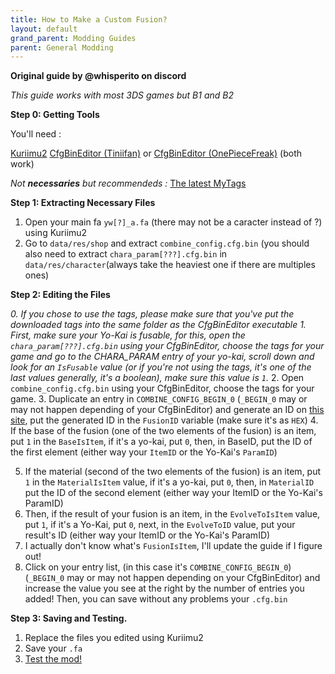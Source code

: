 ```yaml
---
title: How to Make a Custom Fusion?
layout: default
grand_parent: Modding Guides
parent: General Modding
---
```

**Original guide by @whisperito on discord**

*This guide works with most 3DS games but B1 and B2*

__**Step 0: Getting Tools**__

You'll need :

[Kuriimu2](https://github.com/FanTranslatorsInternational/Kuriimu2/releases/latest)
[CfgBinEditor (Tiniifan)](https://github.com/Tiniifan/CfgBinEditor/releases/latest) 
or 
[CfgBinEditor (OnePieceFreak)](https://github.com/OnePieceFreak3/CfgBinEditor/releases/latest)
(both work)

*Not __necessaries__ but recommendeds :* [The latest MyTags](https://discord.com/channels/1053460697754898432/1207616278051946516)

__**Step 1: Extracting Necessary Files**__

1. Open your main fa `yw[?]_a.fa` (there may not be a caracter instead of ?) using Kuriimu2
2. Go to `data/res/shop` and extract `combine_config.cfg.bin` (you should also need to extract `chara_param[???].cfg.bin` in `data/res/character`(always take the heaviest one if there are multiples ones)

__**Step 2: Editing the Files**__

*0. If you chose to use the tags, please make sure that you've put the downloaded tags into the same folder as the CfgBinEditor executable*
*1. First, make sure your Yo-Kai is fusable, for this, open the `chara_param[???].cfg.bin` using your CfgBinEditor, choose the tags for your game and go to the CHARA_PARAM entry of your yo-kai, scroll down and look for an `IsFusable` value (or if you're not using the tags, it's one of the last values generally, it's a boolean), make sure this value is `1`.*
2. Open `combine_config.cfg.bin` using your CfgBinEditor, choose the tags for your game.
3. Duplicate an entry in `COMBINE_CONFIG_BEGIN_0` (`_BEGIN_0` may or may not happen depending of your CfgBinEditor) and generate an ID on [this site](https://emn178.github.io/online-tools/crc32.html), put the generated ID in the `FusionID` variable (make sure it's as `HEX`)
4. If the base of the fusion (one of the two elements of the fusion) is an item, put `1` in the `BaseIsItem`, if it's a yo-kai, put `0`, then, in BaseID, put the ID of the first element (either way your `ItemID` or the Yo-Kai's `ParamID`)

5. If the material (second of the two elements of the fusion) is an item, put `1` in the `MaterialIsItem` value, if it's a yo-kai, put `0`, then, in `MaterialID` put the ID of the second element (either way your ItemID or the Yo-Kai's ParamID)
6. Then, if the result of your fusion is an item, in the `EvolveToIsItem` value, put `1`, if it's a Yo-Kai, put `0`, next, in the `EvolveToID` value, put your result's ID (either way your ItemID or the Yo-Kai's ParamID)
7. I actually don't know what's `FusionIsItem`, I'll update the guide if I figure out!
8. Click on your entry list, (in this case it's `COMBINE_CONFIG_BEGIN_0`) (`_BEGIN_0` may or may not happen depending on your CfgBinEditor) and increase the value you see at the right by the number of entries you added! Then, you can save without any problems your `.cfg.bin`

__**Step 3: Saving and Testing.**__

1. Replace the files you edited using Kuriimu2
2. Save your `.fa`
3. [Test the mod!](https://discord.com/channels/1053460697754898432/1146817769044717668)
